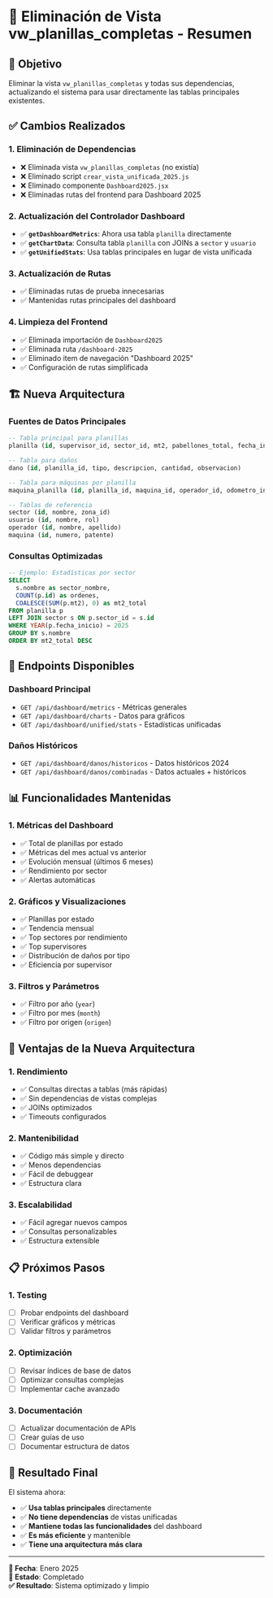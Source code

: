 # 🧹 Eliminación de Vista vw_planillas_completas - Resumen

## 🎯 Objetivo
Eliminar la vista `vw_planillas_completas` y todas sus dependencias, actualizando el sistema para usar directamente las tablas principales existentes.

## ✅ Cambios Realizados

### 1. **Eliminación de Dependencias**
- ❌ Eliminada vista `vw_planillas_completas` (no existía)
- ❌ Eliminado script `crear_vista_unificada_2025.js`
- ❌ Eliminado componente `Dashboard2025.jsx`
- ❌ Eliminadas rutas del frontend para Dashboard 2025

### 2. **Actualización del Controlador Dashboard**
- ✅ **`getDashboardMetrics`**: Ahora usa tabla `planilla` directamente
- ✅ **`getChartData`**: Consulta tabla `planilla` con JOINs a `sector` y `usuario`
- ✅ **`getUnifiedStats`**: Usa tablas principales en lugar de vista unificada


### 3. **Actualización de Rutas**

- ✅ Eliminadas rutas de prueba innecesarias
- ✅ Mantenidas rutas principales del dashboard

### 4. **Limpieza del Frontend**
- ✅ Eliminada importación de `Dashboard2025`
- ✅ Eliminada ruta `/dashboard-2025`
- ✅ Eliminado item de navegación "Dashboard 2025"
- ✅ Configuración de rutas simplificada

## 🏗️ Nueva Arquitectura

### **Fuentes de Datos Principales**
```sql
-- Tabla principal para planillas
planilla (id, supervisor_id, sector_id, mt2, pabellones_total, fecha_inicio, estado, etc.)

-- Tabla para daños
dano (id, planilla_id, tipo, descripcion, cantidad, observacion)

-- Tabla para máquinas por planilla
maquina_planilla (id, planilla_id, maquina_id, operador_id, odometro_inicio, petroleo)

-- Tablas de referencia
sector (id, nombre, zona_id)
usuario (id, nombre, rol)
operador (id, nombre, apellido)
maquina (id, numero, patente)
```

### **Consultas Optimizadas**
```sql
-- Ejemplo: Estadísticas por sector
SELECT 
  s.nombre as sector_nombre,
  COUNT(p.id) as ordenes,
  COALESCE(SUM(p.mt2), 0) as mt2_total
FROM planilla p
LEFT JOIN sector s ON p.sector_id = s.id
WHERE YEAR(p.fecha_inicio) = 2025
GROUP BY s.nombre
ORDER BY mt2_total DESC
```

## 🚀 Endpoints Disponibles

### **Dashboard Principal**
- `GET /api/dashboard/metrics` - Métricas generales
- `GET /api/dashboard/charts` - Datos para gráficos
- `GET /api/dashboard/unified/stats` - Estadísticas unificadas



### **Daños Históricos**
- `GET /api/dashboard/danos/historicos` - Datos históricos 2024
- `GET /api/dashboard/danos/combinadas` - Datos actuales + históricos

## 📊 Funcionalidades Mantenidas

### **1. Métricas del Dashboard**
- ✅ Total de planillas por estado
- ✅ Métricas del mes actual vs anterior
- ✅ Evolución mensual (últimos 6 meses)
- ✅ Rendimiento por sector
- ✅ Alertas automáticas

### **2. Gráficos y Visualizaciones**
- ✅ Planillas por estado
- ✅ Tendencia mensual
- ✅ Top sectores por rendimiento
- ✅ Top supervisores
- ✅ Distribución de daños por tipo
- ✅ Eficiencia por supervisor

### **3. Filtros y Parámetros**
- ✅ Filtro por año (`year`)
- ✅ Filtro por mes (`month`)
- ✅ Filtro por origen (`origen`)

## 🔧 Ventajas de la Nueva Arquitectura

### **1. Rendimiento**
- ✅ Consultas directas a tablas (más rápidas)
- ✅ Sin dependencias de vistas complejas
- ✅ JOINs optimizados
- ✅ Timeouts configurados

### **2. Mantenibilidad**
- ✅ Código más simple y directo
- ✅ Menos dependencias
- ✅ Fácil de debuggear
- ✅ Estructura clara

### **3. Escalabilidad**
- ✅ Fácil agregar nuevos campos
- ✅ Consultas personalizables
- ✅ Estructura extensible

## 📋 Próximos Pasos

### **1. Testing**
- [ ] Probar endpoints del dashboard
- [ ] Verificar gráficos y métricas
- [ ] Validar filtros y parámetros

### **2. Optimización**
- [ ] Revisar índices de base de datos
- [ ] Optimizar consultas complejas
- [ ] Implementar cache avanzado

### **3. Documentación**
- [ ] Actualizar documentación de APIs
- [ ] Crear guías de uso
- [ ] Documentar estructura de datos

## 🎉 Resultado Final

El sistema ahora:
- ✅ **Usa tablas principales** directamente
- ✅ **No tiene dependencias** de vistas unificadas
- ✅ **Mantiene todas las funcionalidades** del dashboard
- ✅ **Es más eficiente** y mantenible
- ✅ **Tiene una arquitectura más clara**

---

**📅 Fecha**: Enero 2025  
**🔧 Estado**: Completado  
**✅ Resultado**: Sistema optimizado y limpio 